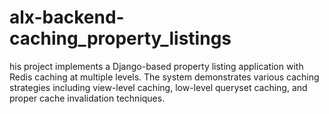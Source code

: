 # alx-backend-caching_property_listings
his project implements a Django-based property listing application with Redis caching at multiple levels. The system demonstrates various caching strategies including view-level caching, low-level queryset caching, and proper cache invalidation techniques.
